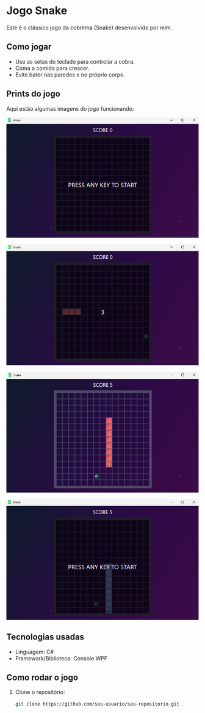 # Jogo Snake

Este é o clássico jogo da cobrinha (Snake) desenvolvido por mim.

## Como jogar

- Use as setas do teclado para controlar a cobra.
- Coma a comida para crescer.
- Evite bater nas paredes e no próprio corpo.

## Prints do jogo

Aqui estão algumas imagens do jogo funcionando:

![Jogo Snake rodando](images/Snake-1.png)

![Snake com pontuação](images/Snake-2.png)

![Snake com pontuação](images/Snake-3.png)

![Snake com pontuação](images/Snake-4.png)

## Tecnologias usadas

- Linguagem: C#
- Framework/Biblioteca: Console WPF

## Como rodar o jogo

1. Clone o repositório:
   ```bash
   git clone https://github.com/seu-usuario/seu-repositorio.git
